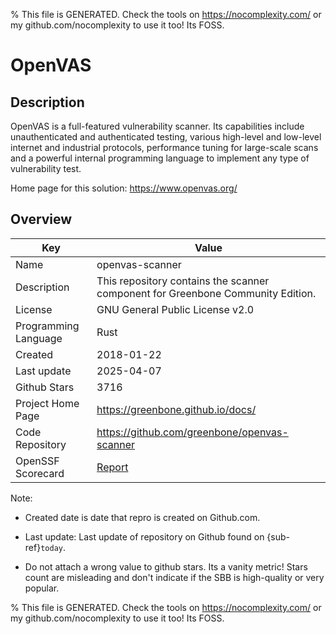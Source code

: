 
% This file is GENERATED. Check the tools on https://nocomplexity.com/ or my github.com/nocomplexity to use it too! Its FOSS. 

# OpenVAS

## Description 

OpenVAS is a full-featured vulnerability scanner. Its capabilities include unauthenticated and authenticated testing, various high-level and low-level internet and industrial protocols, performance tuning for large-scale scans and a powerful internal programming language to implement any type of vulnerability test.

Home page for this solution: https://www.openvas.org/ 

## Overview 

| Key | Value |
| --- | --- |
| Name | openvas-scanner |
| Description | This repository contains the scanner component for Greenbone Community Edition. |
| License | GNU General Public License v2.0 |
| Programming Language | Rust |
| Created | 2018-01-22 |
| Last update | 2025-04-07 |
| Github Stars | 3716 |
| Project Home Page | https://greenbone.github.io/docs/ |
| Code Repository | https://github.com/greenbone/openvas-scanner |
| OpenSSF Scorecard | [Report](https://securityscorecards.dev/viewer/?uri=github.com/greenbone/openvas-scanner) |

Note:
 - Created date is date that repro is created on Github.com. 

- Last update: Last update of repository on Github found on {sub-ref}`today`. 

- Do not attach a wrong value to github stars. Its a vanity metric! Stars count are misleading and 
don't indicate if the SBB is high-quality or very popular.

% This file is GENERATED. Check the tools on https://nocomplexity.com/ or my github.com/nocomplexity to use it too! Its FOSS. 

